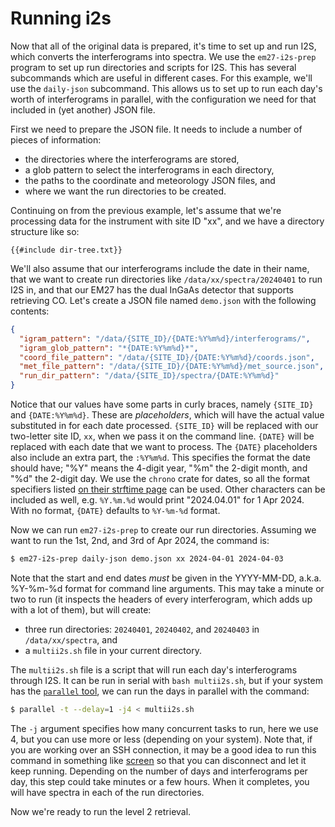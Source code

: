 # Running i2s

Now that all of the original data is prepared, it's time to set up and run I2S, which converts the interferograms into spectra.
We use the `em27-i2s-prep` program to set up run directories and scripts for I2S.
This has several subcommands which are useful in different cases.
For this example, we'll use the `daily-json` subcommand.
This allows us to set up to run each day's worth of interferograms in parallel, with the configuration we need for that included in (yet another) JSON file.

First we need to prepare the JSON file.
It needs to include a number of pieces of information:

- the directories where the interferograms are stored,
- a glob pattern to select the interferograms in each directory,
- the paths to the coordinate and meteorology JSON files, and
- where we want the run directories to be created.

Continuing on from the previous example, let's assume that we're processing data for the instrument with site ID "xx", and we have a directory structure like so:

```text
{{#include dir-tree.txt}}
```

We'll also assume that our interferograms include the date in their name,
that we want to create run directories like `/data/xx/spectra/20240401` to run I2S in,
and that our EM27 has the dual InGaAs detector that supports retrieving CO.
Let's create a JSON file named `demo.json` with the following contents:

```json
{
  "igram_pattern": "/data/{SITE_ID}/{DATE:%Y%m%d}/interferograms/",
  "igram_glob_pattern": "*{DATE:%Y%m%d}*",
  "coord_file_pattern": "/data/{SITE_ID}/{DATE:%Y%m%d}/coords.json",
  "met_file_pattern": "/data/{SITE_ID}/{DATE:%Y%m%d}/met_source.json",
  "run_dir_pattern": "/data/{SITE_ID}/spectra/{DATE:%Y%m%d}"
}
```

Notice that our values have some parts in curly braces, namely `{SITE_ID}` and `{DATE:%Y%m%d}`.
These are _placeholders_, which will have the actual value substituted in for each date processed.
`{SITE_ID}` will be replaced with our two-letter site ID, `xx`, when we pass it on the command line.
`{DATE}` will be replaced with each date that we want to process.
The `{DATE}` placeholders also include an extra part, the `:%Y%m%d`.
This specifies the format the date should have; "%Y" means the 4-digit year, "%m" the 2-digit month, and "%d" the 2-digit day.
We use the `chrono` crate for dates, so all the format specifiers listed [on their strftime page](https://docs.rs/chrono/latest/chrono/format/strftime/index.html) can be used.
Other characters can be included as well, e.g. `%Y.%m.%d` would print "2024.04.01" for 1 Apr 2024.
With no format, `{DATE}` defaults to `%Y-%m-%d` format.

Now we can run `em27-i2s-prep` to create our run directories.
Assuming we want to run the 1st, 2nd, and 3rd of Apr 2024, the command is:

```bash
$ em27-i2s-prep daily-json demo.json xx 2024-04-01 2024-04-03
```

Note that the start and end dates _must_ be given in the YYYY-MM-DD, a.k.a. %Y-%m-%d format for command line arguments.
This may take a minute or two to run (it inspects the headers of every interferogram, which adds up with a lot of them), but will create:

- three run directories: `20240401`, `20240402`, and `20240403` in `/data/xx/spectra`, and
- a `multii2s.sh` file in your current directory.

The `multii2s.sh` file is a script that will run each day's interferograms through I2S.
It can be run in serial with `bash multii2s.sh`, but if your system has the [`parallel` tool](https://doi.org/10.5281/zenodo.1146014), we can run the days in parallel with the command:

```bash
$ parallel -t --delay=1 -j4 < multii2s.sh
```

The `-j` argument specifies how many concurrent tasks to run, here we use 4, but you can use more or less (depending on your system).
Note that, if you are working over an SSH connection, it may be a good idea to run this command in something like [screen](https://www.gnu.org/software/screen/)
so that you can disconnect and let it keep running.
Depending on the number of days and interferograms per day, this step could take minutes or a few hours.
When it completes, you will have spectra in each of the run directories.

Now we're ready to run the level 2 retrieval.